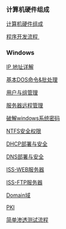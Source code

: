 ### 计算机硬件组成

<a href="hardware/计算机硬件组成.md">计算机硬件组成 </a>

<a href="hardware/程序开发流程.md">程序开发流程 </a>

### Windows

<a href="security/IP 地址详解.md">IP 地址详解 </a>

<a href="security/基本DOS命令&批处理.md">基本DOS命令&批处理 </a>

<a href="security/用户与组管理.md">用户与组管理 </a>

<a href="security/服务器远程管理.md">服务器远程管理 </a>

<a href="security/破解windows系统密码.md">破解windows系统密码 </a>

<a href="security/NTFS安全权限.md">NTFS安全权限</a>

<a href="security/DHCP部署与安全.md">DHCP部署与安全</a>

<a href="security/DNS部署与安全.md">DNS部署与安全</a>

<a href="security/ISS-WEB服务器.md">ISS-WEB服务器</a>

<a href="security/ISS-FTP服务器.md">ISS-FTP服务器</a>

<a href="security/Domain域.md">Domain域</a>

<a href="security/PKI.md">PKI</a>

<a href="security/简单渗透测试流程.md">简单渗透测试流程</a>



